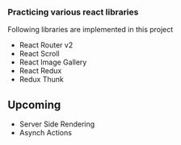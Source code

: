 ### Practicing various react libraries

Following libraries are implemented in this project

- React Router v2
- React Scroll
- React Image Gallery
- React Redux
- Redux Thunk

## Upcoming

- Server Side Rendering
- Asynch Actions
